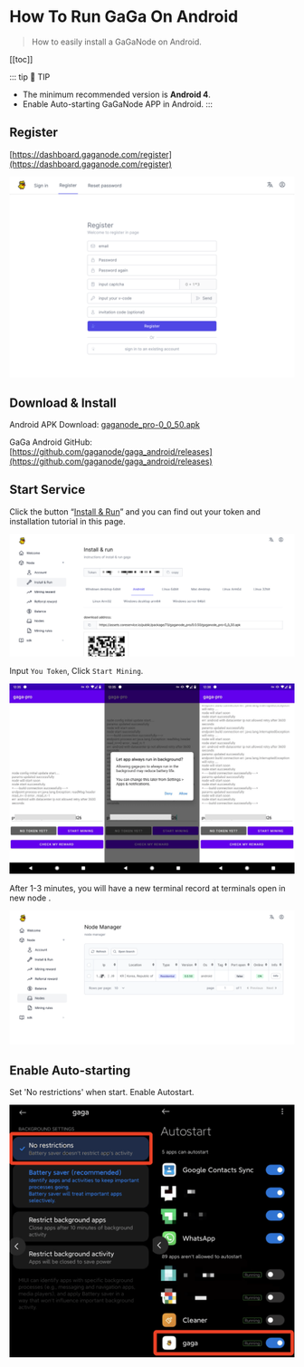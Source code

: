 # How To Run GaGa On Android

>How to easily install a GaGaNode on Android.


[[toc]]

::: tip 🚧 TIP
- The minimum recommended version is **Android 4**.
- Enable Auto-starting GaGaNode APP in Android.
:::

## Register

[https://dashboard.gaganode.com/register](https://dashboard.gaganode.com/register)

![](./../images/running/register-v2.png)

## Download & Install

Android APK Download: [gaganode_pro-0_0_50.apk](https://assets.coreservice.io/public/package/73/gaganode_pro/0.0.50/gaganode_pro-0_0_50.apk)

GaGa Android GitHub: [https://github.com/gaganode/gaga_android/releases](https://github.com/gaganode/gaga_android/releases)

## Start Service

Click the button “[Install & Run](https://dashboard.gaganode.com/install_run)” and you can find out your token and installation tutorial in this page.

![](./../images/running/android-install-run-2.png)
<br>

Input `You Token`, Click `Start Mining`.

![](./../images/running/android-06.png)

After 1-3 minutes, you will have a new terminal record at terminals open in new node .

![](./../images/running/android-07.png)

## Enable Auto-starting

Set 'No restrictions' when start. Enable Autostart.

![](./../images/running/android-08.png)